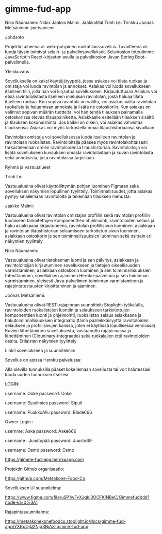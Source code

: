 # gimme-fud-app
Niko Naumanen: Niibix
Jaakko Malmi: JaakkoMal
Trinh Le: Trinkku
Joonas Metsäniemi: jmetsaniemi

Johdanto 

Projektin aiheena oli web-pohjainen ruokatilaussovellus. Tavoitteena oli luoda täysin toimivat selain- ja palvelinsovellukset. Selainosion toteutimme JavaScriptin React-kirjaston avulla ja palvelinosion Javan Spring Boot-palvelimella. 

Yleiskuvaus 

Sovelluksella on kaksi käyttäjätyyppiä, jossa asiakas voi tilata ruokaa ja omistaja voi luoda ravintolan ja annokset. Asiakas voi luoda sovellukseen itselleen tilin, jolla hän voi kirjautua sovellukseen. Kirjauduttuaan Asiakas voi etsiä ravintolalistasta itselleen mieluisan ravintolan, josta haluaa tilata itselleen ruokaa. Kun sopiva ravintola on valittu, voi asiakas valita ravintolan ruokalistalta haluamiaan annoksia ja lisätä ne ostoskoriin. Kun asiakas on valinnut sopivan määrän tuotteita, voi hän tehdä tilauksen painamalla ostoskorissa olevaa tilauspainiketta. Asiakkaalle esitellään tilauksen sisältö ja tilauksen kokonaishinta. Jos kaikki on oikein, voi asiakas vahvistaa tilauksensa. Asiakas voi myös tarkastella omaa tilaushistoriaansa sivuillaan.


Ravintolan omistaja voi sovelluksessa luoda itselleen ravintolan ja ravintolaan ruokalistan. Ravintoloitsija pääsee myös ravintolakohtaisesti tarkastelemaan omien ravintoloidensa tilaushistoriaa. Ravintoloitsija voi lisätä sovellukseen kuvauksen omasta ravintolastaan ja kuvan ravintolasta sekä annoksista, joita ravintolassa tarjoillaan.  

Ryhmä ja vastuualueet 

 

Trinh Le: 

Vastuualueina olivat käyttöliittymän pohjan luominen Figmaan sekä sovelluksen näkymien lopullinen tyylittely. Toiminnallisuudet, jotta asiakas pystyy selailemaan ravintoloita ja tekemään tilauksen menusta.  

 

Jaakko Malmi:  

Vastuualueina olivat ravintolan omistajan profiilin sekä ravintolan profiilin luomiseen tarkoitettujen komponenttien ohjelmointi, ravintoloiden selaus ja haku asiakkaana kirjautuneena, ravintolan profiilisivun luominen, asiakkaan ja ravintolan tilaushistorian selaamiseen tarkoitetun sivun luominen, asiakkaan ostoskorin ja sen toiminnallisuuksien luominen sekä osittain eri näkymien tyylittely. 

  

Niko Naumanen: 

Vastuualueina olivat tietokannan luonti ja sen päivitys, asiakkaan ja ravintoloitsijan kirjautuminen sovellukseen ja tietojen oikeellisuuden varmistaminen, asiakkaan ostoskorin luominen ja sen toiminnallisuuksien toteuttaminen, sovelluksen ajaminen Heroku-palveluun ja sen toiminnan varmistaminen, yleisesti Java-palvelimen toiminnan varmistaminen ja rajapintatestausten kirjoittaminen ja ajaminen.  

 

Joonas Metsäniemi: 

 

Vastuualueina olivat REST-rajapinnan suunnittelu Stoplight-työkalulla, ravintoloiden ruokalistojen luontiin ja selaukseen tarkoitettujen komponenttien luonti ja ohjelmointi, ruokalistan selaus asiakkaana ja hakutoiminnallisuuksien integraatio (tämä päällekkäisyyttä ravintoloiden selauksen ja profiilisivujen kanssa, joten ei käytössä lopullisessa versiossa). Kuvien lähettäminen sovelluksesta, vastaanotto rajapinnassa ja lähettäminen (Cloudinary-integraatio) sekä ruokalajien että ravintoloiden osalta. Erilaisten näkymien tyylittely.  






Linkit sovellukseen ja suunnitelmiin 

 

Sovellus on ajossa Heroku palvelussa: 

Alla olevilla tunnuksilla pääset kokeilemaan sovellusta tai voit halutessasi luoda uuden tunnuksen itsellesi

LOGIN:

username: Ooke
password: Ooke

username: Sipulimies
password: Sipuli

username: PuukkoAllu
password: Blade666

Owner Login :

usernme: Aake
password: Aake666

username : Juustopää
password: Juusto69

username: Osmo
password: Osmo

https://gimme-fud-app.herokuapp.com 

Projektin Github organisaatio: 

https://github.com/Metsakone-Food-Co 

Sovelluksen UI suunnitelma: 

https://www.figma.com/file/uSP1wFvXJqkl3OCFKlNBeC/Gimmefudddd?node-id=0%3A1 

Rajapintasuunnitelma: 

https://metsakonekonefoodco.stoplight.io/docs/gimme-fud-app/YXBpOjQ2Njg3NjA3-gimme-fud-app 


